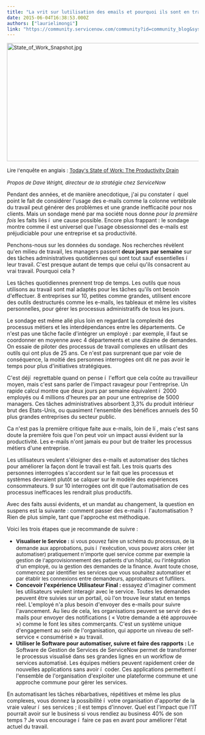 ```yaml
---
title: "La vrit sur lutilisation des emails et pourquoi ils sont en train de tuer la productivit en entreprise"
date: 2015-06-04T16:38:53.000Z
authors: ["laurielimongi"]
link: "https://community.servicenow.com/community?id=community_blog&sys_id=520deaa5dbd0dbc01dcaf3231f961977"
---
```

<p class="p1"><span style="font-size: 10pt; line-height: 1.5em;"><img alt="State_of_Work_Snapshot.jpg" class="image-0 jive-image" src="http://mms.businesswire.com/media/20150421005419/en/463751/5/State_of_Work_Snapshot.jpg" style="height: 310px; width: 620px; display: block; margin-left: auto; margin-right: auto;"/></span></p><p class="p1"></p><p class="p1"><span style="font-size: 10pt; line-height: 1.5em;">Lire l'enquête en anglais : </span><a title="w.servicenow.com/content/dam/servicenow/documents/whitepapers/sn-state-of-work-report.pdf" href="http://www.servicenow.com/content/dam/servicenow/documents/whitepapers/sn-state-of-work-report.pdf" style="font-size: 10pt; line-height: 1.5em;">Today's State of Work: The Productivity Drain</a></p><p class="p1"></p><p class="p1"><em style="font-size: 13.3333330154419px;">Propos de Dave Wright, directeur de la stratégie chez ServiceNow</em></p><p class="p1"><span class="s2">Pendant des années, et de manière anecdotique, j'ai pu constater í  quel point le fait de considérer l'usage des e-mails comme la colonne vertébrale du travail peut générer des problèmes et une grande inefficacité pour nos clients. Mais un sondage mené par ma société nous donne <em>pour la première fois</em> les faits liés í  une cause possible. Encore plus frappant : le sondage montre comme il est universel que l'usage obsessionnel des e-mails est préjudiciable pour une entreprise et sa productivité.</span></p><p class="p1"></p><p class="p1"><span class="s2">Penchons-nous sur les données du sondage. Nos recherches révèlent qu'en milieu de travail, les managers passent <strong>deux jours par semaine</strong> sur des tâches administratives quotidiennes qui sont tout sauf essentielles í  leur travail. C'est presque autant de temps que celui qu'ils consacrent au vrai travail. Pourquoi cela ?</span></p><p class="p1"></p><p class="p1"><span class="s2">Les tâches quotidiennes prennent trop de temps. Les outils que nous utilisons au travail sont mal adaptés pour les tâches qu'ils ont besoin d'effectuer. 8 entreprises sur 10, petites comme grandes, utilisent encore des outils destructurés comme les e-mails, les tableaux et même les visites personnelles, pour gérer les processus administratifs de tous les jours.</span></p><p class="p1"></p><p class="p1"><span class="s2">Le sondage est même allé plus loin en regardant la complexité des processus métiers et les interdépendances entre les départements. Ce n'est pas une tâche facile d'intégrer un employé : par exemple, il faut se coordonner en moyenne avec 4 départements et une dizaine de demandes. On essaie de piloter des processus de travail complexes en utilisant des outils qui ont plus de 25 ans. Ce n'est pas surprenant que par voie de conséquence, la moitié des personnes interrogées ont dit ne pas avoir le temps pour plus d'initiatives stratégiques.</span></p><p class="p1"></p><p class="p1"><span class="s2">C'est déjí  regrettable quand on pense í  l'effort que cela coûte au travailleur moyen, mais c'est sans parler de l'impact ravageur pour l'entreprise. Un rapide calcul montre que deux jours par semaine équivalent í  2000 employés ou 4 millions d'heures par an pour une entreprise de 5000 managers. Ces tâches administratives absorbent 3,3% du produit intérieur brut des Etats-Unis, ou quasiment l'ensemble des bénéfices annuels des 50 plus grandes entreprises du secteur public.</span></p><p class="p1"></p><p class="p1"><span class="s2">Ca n'est pas la première critique faite aux e-mails, loin de lí , mais c'est sans doute la première fois que l'on peut voir un impact aussi évident sur la productivité. Les e-mails n'ont jamais eu pour but de traiter les processus métiers d'une entreprise.</span></p><p class="p1"></p><p class="p1"><span class="s2">Les utilisateurs veulent s'éloigner des e-mails et automatiser des tâches pour améliorer la façon dont le travail est fait. Les trois quarts des personnes interrogées s'accordent sur le fait que les processus et systèmes devraient plutôt se calquer sur le modèle des expériences consommateurs. 9 sur 10 interrogées ont dit que l'automatisation de ces processus inefficaces les rendrait plus productifs.</span></p><p class="p1"></p><p class="p1"><span class="s2">Avec des faits aussi évidents, et un mandat au changement, la question en suspens est la suivante : comment passer des e-mails í  l'automatisation ? Rien de plus simple, tant que l'approche est méthodique.</span></p><p class="p1"></p><p class="p1"><span class="s2">Voici les trois étapes que je recommande de suivre :</span></p><ul><li><strong style="font-size: 10pt; line-height: 1.5em;">Visualiser le Service : </strong><span style="font-size: 10pt; line-height: 1.5em;">si vous pouvez faire un schéma du processus, de la demande aux approbations, puis í  l'exécution, vous pouvez alors créer (et automatiser) pratiquement n'importe quel service comme par exemple la gestion de l'approvisionnement des patients d'un hôpital, ou l'intégration d'un employé, ou la gestion des demandes de la finance. Avant toute chose, commencez par identifier les services que vous souhaitez automatiser et par établir les connexions entre demandeurs, approbateurs et fulfillers.</span></li><li><span class="s2"><strong>Concevoir l'expérience Utilisateur Final : </strong>essayez d'imaginer comment les utilisateurs veulent interagir avec le service. Toutes les demandes peuvent être suivies sur un portail, où l'on trouve leur statut en temps réel. L'employé n'a plus besoin d'envoyer des e-mails pour suivre l'avancement. Au lieu de cela, les organisations peuvent se servir des e-mails pour envoyer des notifications ( « Votre demande a été approuvée  ») comme le font les sites commerçants. C'est un système unique d'engagement au sein de l'organisation, qui apporte un niveau de self-service  « consumérisé  » au travail.</span></li><li><span class="s2"><strong>Utiliser le Software pour automatiser, suivre et faire des rapports : </strong>Le Software de Gestion de Services de ServiceNow permet de transformer le processus visualisé dans ses grandes lignes en un workflow de services automatisé. Les équipes métiers peuvent rapidement créer de nouvelles applications sans avoir í  coder. Ces applications permettent í  l'ensemble de l'organisation d'exploiter une plateforme commune et une approche commune pour gérer les services.</span></li></ul><p class="p1"></p><p class="p1"><span class="s2">En automatisant les tâches rébarbatives, répétitives et même les plus complexes, vous donnez la possibilité í  votre organisation d'apporter de la vraie valeur í  ses services ; il est temps d'innover. Quel est l'impact que l'IT pourrait avoir sur le business si vous rendiez au business 40% de son temps ? Je vous encourage í  faire ce pas en avant pour améliorer l'état actuel du travail.</span></p>